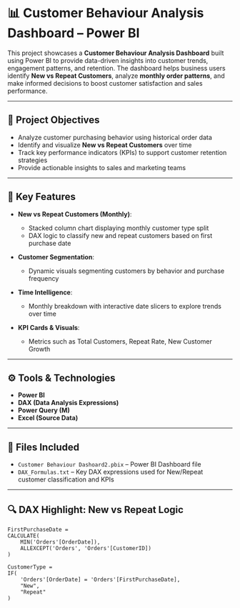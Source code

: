 # 📊 Customer Behaviour Analysis Dashboard – Power BI

This project showcases a **Customer Behaviour Analysis Dashboard** built using Power BI to provide data-driven insights into customer trends, engagement patterns, and retention. The dashboard helps business users identify **New vs Repeat Customers**, analyze **monthly order patterns**, and make informed decisions to boost customer satisfaction and sales performance.

---

## 🧠 Project Objectives

- Analyze customer purchasing behavior using historical order data
- Identify and visualize **New vs Repeat Customers** over time
- Track key performance indicators (KPIs) to support customer retention strategies
- Provide actionable insights to sales and marketing teams

---

## 📌 Key Features

- **New vs Repeat Customers (Monthly)**:
  - Stacked column chart displaying monthly customer type split
  - DAX logic to classify new and repeat customers based on first purchase date

- **Customer Segmentation**:
  - Dynamic visuals segmenting customers by behavior and purchase frequency

- **Time Intelligence**:
  - Monthly breakdown with interactive date slicers to explore trends over time

- **KPI Cards & Visuals**:
  - Metrics such as Total Customers, Repeat Rate, New Customer Growth

---

## ⚙️ Tools & Technologies

- **Power BI**
- **DAX (Data Analysis Expressions)**
- **Power Query (M)**
- **Excel (Source Data)**

---

## 📂 Files Included

- `Customer Behaviour Dashoard2.pbix` – Power BI Dashboard file
- `DAX_Formulas.txt` – Key DAX expressions used for New/Repeat customer classification and KPIs

---

## 🔍 DAX Highlight: New vs Repeat Logic

```dax
FirstPurchaseDate = 
CALCULATE(
    MIN('Orders'[OrderDate]),
    ALLEXCEPT('Orders', 'Orders'[CustomerID])
)

CustomerType = 
IF(
    'Orders'[OrderDate] = 'Orders'[FirstPurchaseDate],
    "New",
    "Repeat"
)
